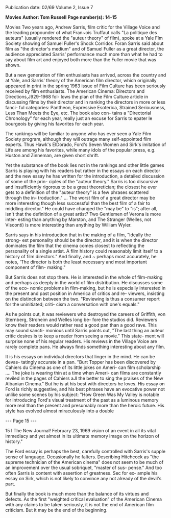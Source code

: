 Publication date: 02/69
Volume 2, Issue 7

**Movies**
**Author: Tom Russell**
**Page number(s): 14-15**

Movies 
Two years ago, Andrew Sarris, film critic 
for the Village Voice and the leading 
propounder of what Fran~ois Truffaut 
calls "La politique des auteurs" (usually 
rendered the "auteur theory" of film), 
spoke at a Yale Flm Society showing of 
Samuel Fuller's Shock Corridor. Foran 
Sarris said about film as "the director's 
medium" and of Samuel Fuller as a great 
director, the audience appreciated Sarris' 
performance much more than what he 
had to say about film art and enjoyed both 
more than the Fuller movie that was 
shown. 

But a new generation of film enthusiasts 
has arrived, across the country and at 
Yale, and Sarris' theory of the American 
film director, which originally appeared 
in print in the spring 1963 issue of Film 
Culture has been seriously received by 
film enthusiasts. The American Cinema: 
Directors and Directions,J929-1968 fol-
lows the plan of the Film Culture article 
in discussing films by their director and in 
ranking the directors in more or less fanci-
ful categories: Pantheon, Expressive 
Esoterica, Strained Seriousness, Less Than 
Meets the Eye, etc. The book also con-
tains a "Directorial Chronology" for each 
year, really just an excuse for Sarris to 
epater le bourgeois by giving his favorites 
for each year. 

The rankings will be familiar to anyone 
who has ever seen a Yale Film Society 
program, although they will outrage many 
self-appointed film experts. Thus Hawk's 
ElDorado, Ford's Seven Women and 
Sirk's imitation of Life are among his 
favorites, while many idols of the popular 
press, e.g. Huston and Zinneman, are 
given short shrift. 

Yet the substance of the book lies not 
in the rankings and other little games 
Sarris is playing with his readers but rather 
in the essays on each director and the new 
essay he has written for the introduction, 
a detailed discussion of some of the prin-
ciples of the "auteur theory." Sarris is too 
discursive and insufficiently rigorous to be 
a great theoretician; the closest he ever 
gets to a definition of the "auteur theory" 
is a few phrases scattered through the in-
troduction." ... The worst film of a great 
director may be more interesting though 
less successful than the best film of a fair 
to middling director." He could have 
changed the "may be" to "is"; after all, 
isn't that the definition of a great artist? 
Two Gentlemen of Verona is more inter-
esting than anything by Marston, and 
The Stranger (Welles, not Visconti) is 
more interesting than anything by William 
Wyler. 

Sarris says in his introduction that in 
the making of a film, "Ideally the strong-
est personality should be the director, and 
it is when the director dominates the film 
that the cinema comes closest to reflecting 
the personality of a single artist. A film 
history could reasonably limit itself to a 
history of film directors." And finally, and 
~
perhaps most accurately, he notes, 'The 
director is both the least necessary and 
most important component of film-
making." 

But Sarris does not stop there. He is 
interested in the whole of film-making and 
perhaps as deeply in the world of film 
distribution. He discusses some of the eco-
nomic problems in film-making, but he is 
especially interested in the present and 
past position in America of critics and re-
viewers, insisting on the distinction 
between the two. "Reviewing is thus a 
consumer report for the uninitiated; criti-
cism a conversation with one's equals." 

As he points out, it was reviewers who 
destroyed the careers of Griffith, von 
Sternberg, Stroheim and Welles long be-
fore the studios did. Reviewers know their 
readers would rather read a good pan than 
a good rave. This may sound sancti-
monious until Sarris points out, "The last 
thing an auteur critic desires is to keep a 
reader from seeing a movie." This state-
ment will surprise none of his regular 
readers. His reviews in the Village Voice 
are rarely complete pans. He always finds 
something interesting about any film. 

It is his essays on individual directors 
that linger in the mind. He can be devas-
tatingly accurate in a pan. "Burt Topper 
has been discovered by Cahiers du 
Cinema as one of its little jokes on Ameri-
can film scholarship .... The joke is 
wearing thin at a time when Ameri-
can films are constantly reviled in the 
pages of Cahiers aJI the better to sing the 
praises of the New Albanian Cinema." But 
he is at his best with directors he loves. 
His essay on Ford is richly suggestive, and 
his best phrases have an evocative power 
not unlike some scenes by his subject: 
"How Green Was My Valley is notable 
for introducing Ford's visual treatment of 
the past as a luminous memory more real 
than the present and presumably more 
than the heroic future. His style has 
evolved almost miraculously into a double


--- Page 15 ---

15 I The New Journal! February 23, 1969 
vision of an event in all its vital immediacy 
and yet almost in its ultimate memory 
image on the horizon of history." 

The Ford essay is perhaps the best, 
carefully controlled with Sarris's supple 
sense of language. Occasionally he falters. 
Describing Hitchcock as "the supreme 
technician of the American cinema" does 
not seem to be much of an improvement 
over the usual sobriquet, "master of sus-
pense." And too often Sarris is content 
with assertion of greatness. Sec for ex-
ample his essay on Sirk, which is not likely 
to convince any not already of the devil's 
part. 

But finally the book is much more than 
the balance of its virtues and defects. As 
the first "weighted critical evaluation" of 
the American Cinema with any claims to 
be taken seriously, it is not the end of 
American film criticism. But it may be the 
end of the beginning.